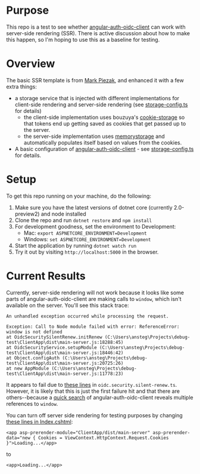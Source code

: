 # Purpose 
This repo is a test to see whether [angular-auth-oidc-client](https://github.com/damienbod/angular-auth-oidc-client) can work with server-side rendering (SSR). There is active discussion about how to make this happen, so I'm hoping to use this as a baseline for testing.

# Overview

The basic SSR template is from [Mark Piezak](https://github.com/aspnet/JavaScriptServices), and enhanced it with a few extra things:

- a storage service that is injected with different implementations for client-side rendering and server-side rendering (see [storage-config.ts](https://github.com/astegmaier/angular-auth-oidc-client-SSR-test/blob/master/ClientApp/app/config/storage-config.ts) for details)
    - the client-side implementation uses bouzuya's [cookie-storage](https://github.com/bouzuya/cookie-storage) so that tokens end up getting saved as cookies that get passed up to the server.
    - the server-side implementation uses [memorystorage](https://github.com/Download/memorystorage) and automatically populates itself based on values from the cookies.
- A basic configuration of [angular-auth-oidc-client](https://github.com/damienbod/angular-auth-oidc-client) - see [storage-config.ts](https://github.com/astegmaier/angular-auth-oidc-client-SSR-test/blob/master/ClientApp/app/config/auth-config.ts) for details.

# Setup

To get this repo running on your machine, do the following:

1. Make sure you have the latest versions of dotnet core (currently 2.0-preview2) and node installed
2. Clone the repo and run `dotnet restore` and `npm install`
3. For development goodness, set the environment to Development:
     - Mac: `export ASPNETCORE_ENVIRONMENT=Development`
     - Windows: `set ASPNETCORE_ENVIRONMENT=Development`
4. Start the application by running `dotnet watch run`
5. Try it out by visiting `http://localhost:5000` in the browser.

# Current Results
Currently, server-side rendering will not work because it looks like some parts of angular-auth-oidc-client are making calls to `window`, which isn't available on the server. You'll see this stack trace:
```
An unhandled exception occurred while processing the request.

Exception: Call to Node module failed with error: ReferenceError: window is not defined
at OidcSecuritySilentRenew.initRenew (C:\Users\ansteg\Projects\debug-test\ClientApp\dist\main-server.js:18288:45)
at OidcSecurityService.setupModule (C:\Users\ansteg\Projects\debug-test\ClientApp\dist\main-server.js:18446:42)
at Object.configAuth (C:\Users\ansteg\Projects\debug-test\ClientApp\dist\main-server.js:20725:26)
at new AppModule (C:\Users\ansteg\Projects\debug-test\ClientApp\dist\main-server.js:11778:23)
```
It appears to fail due to [these lines](https://github.com/damienbod/angular-auth-oidc-client/blob/master/src/services/oidc.security.silent-renew.ts#L14) in `oidc.security.silent-renew.ts`. However, it is likely that this is just the first failure hit and that there are others--because a [quick search](https://github.com/damienbod/angular-auth-oidc-client/search?utf8=%E2%9C%93&q=window&type=) of angular-auth-oidc-client reveals multiple references to `window`.

You can turn off server side rendering for testing purposes by changing [these lines in Index.cshtml](https://github.com/astegmaier/angular-auth-oidc-client-SSR-test/blob/master/Views/Home/Index.cshtml#L5):
```
<app asp-prerender-module="ClientApp/dist/main-server" asp-prerender-data="new { Cookies = ViewContext.HttpContext.Request.Cookies }">Loading...</app>
```
to
```
<app>Loading...</app>
```
